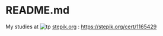 # README.md
My studies at ![tp](https://user-images.githubusercontent.com/91555504/193937400-ab10f1b8-3176-46d9-9210-47208261347a.png)
 [stepik.org](https://stepik.org/catalog)  :
https://stepik.org/cert/1165429     

